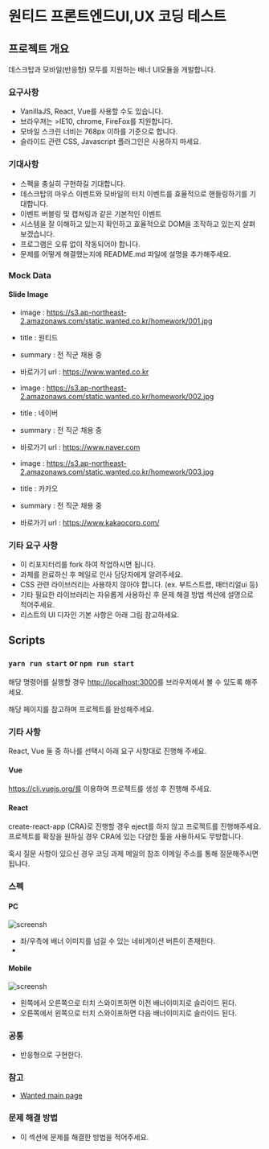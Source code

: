 # 원티드 프론트엔드UI,UX 코딩 테스트
## 프로젝트 개요
데스크탑과 모바일(반응형) 모두를 지원하는 배너 UI모듈을 개발합니다.

### 요구사항
  * VanillaJS, React, Vue를 사용할 수도 있습니다.
  * 브라우져는 >IE10, chrome, FireFox를 지원합니다.
  * 모바일 스크린 너비는 768px 이하를 기준으로 합니다.
  * 슬라이드 관련 CSS, Javascript 플러그인은 사용하지 마세요.

### 기대사항
  * 스펙을 충실히 구현하길 기대합니다.
  * 데스크탑의 마우스 이벤트와 모바일의 터치 이벤트를 효율적으로 핸들링하기를 기대합니다.
  * 이벤트 버블링 및 캡쳐링과 같은 기본적인 이벤트
  * 시스템을 잘 이해하고 있는지 확인하고 효율적으로 DOM을 조작하고 있는지 살펴보겠습니다.
  * 프로그램은 오류 없이 작동되어야 합니다.
  * 문제를 어떻게 해결했는지에 README.md 파일에 설명을 추가해주세요.

### Mock Data
#### Slide Image
- image : https://s3.ap-northeast-2.amazonaws.com/static.wanted.co.kr/homework/001.jpg
- title : 원티드
- summary : 전 직군 채용 중
- 바로가기 url : https://www.wanted.co.kr

- image : https://s3.ap-northeast-2.amazonaws.com/static.wanted.co.kr/homework/002.jpg
- title : 네이버
- summary : 전 직군 채용 중
- 바로가기 url : https://www.naver.com

- image : https://s3.ap-northeast-2.amazonaws.com/static.wanted.co.kr/homework/003.jpg
- title : 카카오
- summary : 전 직군 채용 중
- 바로가기 url : https://www.kakaocorp.com/

### 기타 요구 사항
  * 이 리포지터리를 fork 하여 작업하시면 됩니다.
  * 과제를 완료하신 후 메일로 인사 담당자에게 알려주세요.
  * CSS 관련 라이브러리는 사용하지 않아야 합니다. (ex. 부트스트랩, 매터리얼ui 등)
  * 기타 필요한 라이브러리는 자유롭게 사용하신 후 문제 해결 방법 섹션에 설명으로 적어주세요.
  * 리스트의 UI 디자인 기본 사항은 아래 그림 참고하세요.

## Scripts
### `yarn run start` or `npm run start`
해당 명령어를 실행할 경우 [http://localhost:3000](http://localhost:3000)를 브라우저에서 볼 수 있도록 해주세요.

해당 페이지를 참고하며 프로젝트를 완성해주세요.

### 기타 사항
React, Vue 둘 중 하나를 선택시 아래 요구 사항대로 진행해 주세요.

#### Vue
https://cli.vuejs.org/를 이용하여 프로젝트를 생성 후 진행해 주세요.

#### React
create-react-app (CRA)로 진행할 경우 eject를 하지 않고 프로젝트를 진행해주세요.
프로젝트를 확장을 원하실 경우 CRA에 있는 다양한 툴을 사용하셔도 무방합니다.

혹시 질문 사항이 있으신 경우 코딩 과제 메일의 참조 이메일 주소를 통해 질문해주시면 됩니다.

### 스펙
#### PC
![screensh](https://s3.ap-northeast-2.amazonaws.com/static.wanted.co.kr/homework/pc.png)

  * 좌/우측에 배너 이미지를 넘길 수 있는 네비게이션 버튼이 존재한다.
  * 

#### Mobile
![screensh](https://s3.ap-northeast-2.amazonaws.com/static.wanted.co.kr/homework/mobile.png)

  * 왼쪽에서 오른쪽으로 터치 스와이프하면 이전 배너이미지로 슬라이드 된다.
  * 오른쪽에서 왼쪽으로 터치 스와이프하면 다음 배너이미지로 슬라이드 된다.

### 공통
  * 반응형으로 구현한다.

### 참고
  * [Wanted main page](https://www.wanted.co.kr)

### 문제 해결 방법
  * 이 섹션에 문제를 해결한 방법을 적어주세요.
